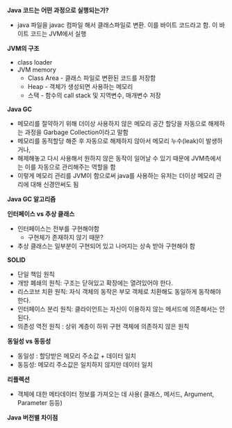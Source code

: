 **Java 코드는 어떤 과정으로 실행되는가?**
* java 파일을 javac 컴파일 해서 클래스파일로 변환. 이를 바이트 코드라고 함. 이 바이트 코드는 JVM에서 실행

**JVM의 구조**
* class loader
* JVM memory
	* Class Area - 클래스 파일로 변환된 코드를 저장함
	* Heap - 객체가 생성되면 사용하는 메모리
	* 스택 - 함수의 call stack 및 지역변수, 매개변수 저장

**Java GC**
* 메모리를 절약하기 위해 더이상 사용하지 않은 메모리 공간 할당을 자동으로 해제하는 과정을 Garbage Collection이라고 말함
* 메모리를 동적할당 해준 후 자동으로 해제하지 않아서 메모리 누수(leak)이 발생하거나, 
* 해제해놓고 다시 사용해서 원하지 않은 동작이 일어날 수 있기 때문에 JVM측에서는 이를 자동으로 관리해주는 역할을 함
* 이렇게 메모리 관리를 JVM이 함으로써 java를 사용하는 유저는 더이상 메모리 관리에 대해 신경안써도 됨

**Java GC 알고리즘**
 

**인터페이스 vs 추상 클래스**
* 인터페이스는 전부를 구현해야함
	* 구현체가 존재하지 않기 때문?
* 추상 클래스는 일부분이 구현되어 있고 나머지는 상속 받아 구현해야 함

**SOLID**
* 단일 책임 원칙
* 개방 폐쇄의 원칙: 구조는 닫혀있고 확장에는 열려있어야 한다.
* 리스코브 치환 원칙: 자식 객체의 동작은 부모 객체로 치환해도 동일하게 동작해야 한다.
* 인터페이스 분리 원칙: 클라이언트는 자신이 이용하지 않는 메서드에 의존해서는 안된다.
* 의존성 역전 원칙 : 상위 계층이 하위 구현 객체에 의존하지 않은 원칙

**동일성 vs 동등성**
* 동일성 : 할당받은 메모리 주소값 + 데이터 일치
* 동등성: 메모리 주소값은 일치하지 않지만 데이터 일치

**리플렉션**
* 객체에 대한 메타데이터 정보를 가져오는 데 사용( 클래스, 메서드, Argument, Parameter 등등)

**Java 버전별 차이점**

